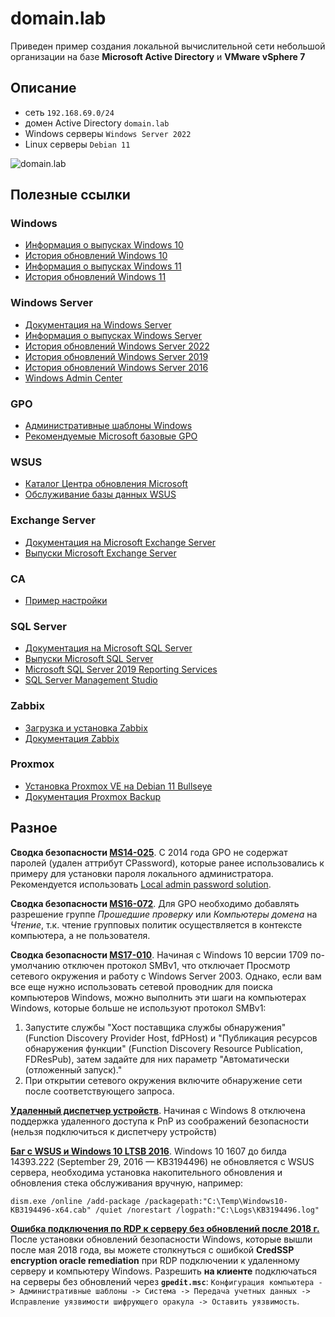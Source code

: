 # domain.lab

Приведен пример создания локальной вычислительной сети небольшой организации на базе **Microsoft Active Directory** и **VMware vSphere 7**

## Описание
- сеть `192.168.69.0/24`
- домен Active Directory `domain.lab`
- Windows серверы `Windows Server 2022`
- Linux серверы `Debian 11`

![domain.lab](domain.lab.png)

## Полезные ссылки

### Windows
- [Информация о выпусках Windows 10](https://learn.microsoft.com/en-us/windows/release-health/release-information)
- [История обновлений Windows 10](https://support.microsoft.com/en-us/topic/windows-10-update-history-857b8ccb-71e4-49e5-b3f6-7073197d98fb)
- [Информация о выпусках Windows 11](https://learn.microsoft.com/en-us/windows/release-health/windows11-release-information)
- [История обновлений Windows 11](https://support.microsoft.com/en-us/topic/windows-11-version-22h2-update-history-ec4229c3-9c5f-4e75-9d6d-9025ab70fcce)

### Windows Server
- [Документация на Windows Server](https://learn.microsoft.com/en-us/windows-server)
- [Информация о выпусках Windows Server](https://learn.microsoft.com/en-us/windows-server/get-started/windows-server-release-info)
- [История обновлений Windows Server 2022](https://support.microsoft.com/en-gb/topic/windows-server-2022-update-history-e1caa597-00c5-4ab9-9f3e-8212fe80b2ee)
- [История обновлений Windows Server 2019](https://support.microsoft.com/en-us/topic/windows-10-and-windows-server-2019-update-history-725fc2e1-4443-6831-a5ca-51ff5cbcb059)
- [История обновлений Windows Server 2016](https://support.microsoft.com/en-us/topic/windows-10-and-windows-server-2016-update-history-4acfbc84-a290-1b54-536a-1c0430e9f3fd)
- [Windows Admin Center](https://learn.microsoft.com/en-us/windows-server/manage/windows-admin-center/overview)

### GPO
- [Административные шаблоны Windows](https://learn.microsoft.com/en-US/troubleshoot/windows-client/group-policy/create-and-manage-central-store)
- [Рекомендуемые Microsoft базовые GPO](https://techcommunity.microsoft.com/t5/microsoft-security-baselines/bg-p/Microsoft-Security-Baselines)

### WSUS
- [Каталог Центра обновления Microsoft](https://www.catalog.update.microsoft.com/home.aspx)
- [Обслуживание базы данных WSUS](https://learn.microsoft.com/en-GB/troubleshoot/mem/configmgr/update-management/wsus-maintenance-guide)

### Exchange Server
- [Документация на Microsoft Exchange Server](https://learn.microsoft.com/en-us/exchange/exchange-server?view=exchserver-2019)
- [Выпуски Microsoft Exchange Server](https://msexchangeupdates.com)

### CA
- [Пример настройки](https://learn.microsoft.com/en-us/windows-server/networking/core-network-guide/cncg/server-certs/server-certificate-deployment)

### SQL Server
- [Документация на Microsoft SQL Server](https://learn.microsoft.com/en-us/sql/sql-server/?view=sql-server-ver15)
- [Выпуски Microsoft SQL Server](https://sqlserverbuilds.blogspot.com)
- [Microsoft SQL Server 2019 Reporting Services](https://www.microsoft.com/ru-RU/download/details.aspx?id=100122)
- [SQL Server Management Studio](https://learn.microsoft.com/en-us/sql/ssms/download-sql-server-management-studio-ssms?view=sql-server-ver16)

### Zabbix
- [Загрузка и установка Zabbix](https://www.zabbix.com/download)
- [Документация Zabbix](https://www.zabbix.com/documentation/current/en/manual)

### Proxmox
- [Установка Proxmox VE на Debian 11 Bullseye](https://pve.proxmox.com/wiki/Install_Proxmox_VE_on_Debian_11_Bullseye)
- [Документация Proxmox Backup](https://pbs.proxmox.com/docs/)

## Разное

**Сводка безопасности [MS14-025](https://support.microsoft.com/en-us/topic/ms14-025-vulnerability-in-group-policy-preferences-could-allow-elevation-of-privilege-may-13-2014-60734e15-af79-26ca-ea53-8cd617073c30)**. С 2014 года GPO не содержат паролей (удален аттрибут CPassword), которые ранее использовались к примеру для установки пароля локального администратора. Рекомендуется использовать [Local admin password solution](https://www.microsoft.com/en-us/download/details.aspx?id=46899).

**Сводка безопасности [MS16-072](https://support.microsoft.com/en-us/topic/ms16-072-security-update-for-group-policy-june-14-2016-7570425d-d460-3003-b2ac-a464c874725d)**. Для GPO необходимо добавлять разрешение группе *Прошедшие проверку* или *Компьютеры домена* на *Чтение*, т.к. чтение групповых политик осуществляется в контексте компьютера, а не пользователя.

**Сводка безопасности [MS17-010](https://support.microsoft.com/en-us/topic/ms17-010-security-update-for-windows-smb-server-march-14-2017-435c22fb-5f9b-f0b3-3c4b-b605f4e6a655)**. Начиная с Windows 10 версии 1709 по-умолчанию отключен протокол SMBv1, что отключает Просмотр сетевого окружения и работу с Windows Server 2003.
Однако, если вам все еще нужно использовать сетевой проводник для поиска компьютеров Windows, можно выполнить эти шаги на компьютерах Windows, которые больше не используют протокол SMBv1:
1. Запустите службы "Хост поставщика службы обнаружения" (Function Discovery Provider Host, fdPHost) и "Публикация ресурсов обнаружения функции" (Function Discovery Resource Publication, FDResPub), затем задайте для них параметр "Автоматически (отложенный запуск)."
2. При открытии сетевого окружения включите обнаружение сети после соответствующего запроса.

**[Удаленный диспетчер устройств](https://learn.microsoft.com/en-US/troubleshoot/windows-server/system-management-components/error-connect-device-manager-remotely)**. Начиная с Windows 8 отключена поддержка удаленного доступа к PnP из соображений безопасности (нельзя подключиться к диспетчеру устройств)

**[Баг с WSUS и Windows 10 LTSB 2016](https://social.technet.microsoft.com/Forums/windowsserver/en-US/5521e7f1-fa2d-4867-a47c-b276c66e6a82/windows-10-anniversary-update-1607)**. Windows 10 1607 до билда 14393.222 (September 29, 2016 — KB3194496) не обновляется с WSUS сервера, необходима установка накопительного обновления и обновления стека обслуживания вручную, например:
```
dism.exe /online /add-package /packagepath:"C:\Temp\Windows10-KB3194496-x64.cab" /quiet /norestart /logpath:"C:\Logs\KB3194496.log"
```

**[Ошибка подключения по RDP к серверу без обновлений после 2018 г.](https://winitpro.ru/index.php/2018/05/11/rdp-auth-oshibka-credssp-encryption-oracle-remediation)** После установки обновлений безопасности Windows, которые вышли после мая 2018 года, вы можете столкнуться с ошибкой **CredSSP encryption oracle remediation** при RDP подключении к удаленному серверу и компьютеру Windows. Разрешить **на клиенте** подключаться на серверы без обновлений через **`gpedit.msc`**: ``Конфигурация компьютера -> Административные шаблоны -> Система -> Передача учетных данных -> Исправление уязвимости шифрующего оракула -> Оставить уязвимость``.